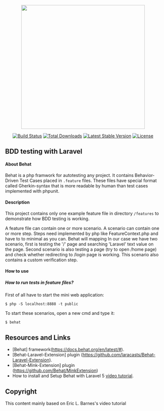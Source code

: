<p align="center"><a href="https://laravel.com" target="_blank"><img src="https://raw.githubusercontent.com/laravel/art/master/logo-lockup/5%20SVG/2%20CMYK/1%20Full%20Color/laravel-logolockup-cmyk-red.svg" width="400"></a></p>

<p align="center">
<a href="https://travis-ci.org/laravel/framework"><img src="https://travis-ci.org/laravel/framework.svg" alt="Build Status"></a>
<a href="https://packagist.org/packages/laravel/framework"><img src="https://poser.pugx.org/laravel/framework/d/total.svg" alt="Total Downloads"></a>
<a href="https://packagist.org/packages/laravel/framework"><img src="https://poser.pugx.org/laravel/framework/v/stable.svg" alt="Latest Stable Version"></a>
<a href="https://packagist.org/packages/laravel/framework"><img src="https://poser.pugx.org/laravel/framework/license.svg" alt="License"></a>
</p>

## BDD testing with Laravel

<h4>About Behat</h4>
Behat is a php framwork for autotesting any project. It contains Behavior-Driven Test Cases placed in <code>.feature</code> files. These files have special format called Gherkin-syntax that is more readable by human than test cases implemented with phpunit.

<h4>Description</h4>
This project contains only one example feature file in directory <code>/features</code> 
to demonstrate how BDD testing is working. 

A feature file can contain one or more scenario. A scenario can contain one or more step.
Steps need implemented by php like FeatureContext.php and have to to minimal as you can. Behat will mapping 
In our case we have two scenario, first is testing the '/' page and searching 'Laravel' text value on the page.
Second scenario is also testing a page (try to open /home page) and check whether redirecting to /login page is working.
This scenario also contains a custom verification step.

<h4>How to use</h4>

<h5>How to run tests in feature files?</h5>

First of all have to start the mini web application:

<code>$ php -S localhost:8888 -t public</code>

To start these scenarios, open a new cmd and type it:

<code>$ behat</code>


## Resources and Links

- [Behat] framework(https://docs.behat.org/en/latest/#).
- [Behat-Laravel-Extension] plugin (https://github.com/laracasts/Behat-Laravel-Extension).
- [Behat-Mink-Extension] plugin (https://github.com/Behat/MinkExtension)
- How to install and Setup Behat with Laravel 5 [video tutorial](https://laravel-news.com/install-setup-behat-laravel-5).

## Copyright
This content mainly based on Eric L. Barnes's video tutorial
